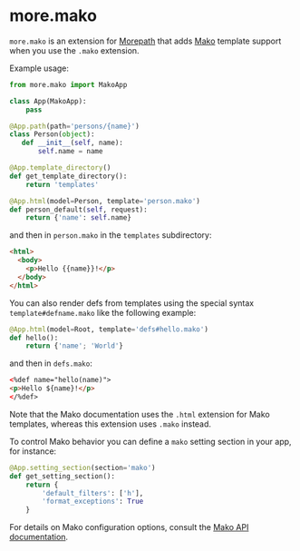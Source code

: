 # more.mako

`more.mako` is an extension for [Morepath](http://morepath.readthedocs.io) that adds [Mako](http://makotemplates.org)
template support when you use the `.mako` extension.

Example usage:

```python
from more.mako import MakoApp

class App(MakoApp):
    pass

@App.path(path='persons/{name}')
class Person(object):
   def __init__(self, name):
       self.name = name

@App.template_directory()
def get_template_directory():
    return 'templates'

@App.html(model=Person, template='person.mako')
def person_default(self, request):
    return {'name': self.name}
```

and then in `person.mako` in the `templates` subdirectory:

```html
<html>
  <body>
    <p>Hello {{name}}!</p>
  </body>
</html>
```

You can also render defs from templates using the special syntax
`template#defname.mako` like the following example:

```python
@App.html(model=Root, template='defs#hello.mako')
def hello():
    return {'name'; 'World'}
```

and then in `defs.mako`:

```html
<%def name="hello(name)">
<p>Hello ${name}!</p>
</%def>
```

Note that the Mako documentation uses the `.html` extension for
Mako templates, whereas this extension uses `.mako` instead.

To control Mako behavior you can define a `mako` setting section
in your app, for instance:

```python
@App.setting_section(section='mako')
def get_setting_section():
    return {
        'default_filters': ['h'],
        'format_exceptions': True
    }
```

For details on Mako configuration options, consult the [Mako API
documentation](http://docs.makotemplates.org/en/latest/usage.html#api-reference).
